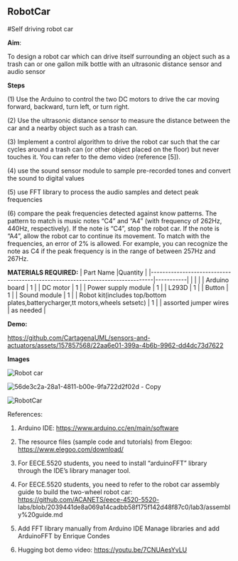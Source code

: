 ## RobotCar
#Self driving robot car


**Aim**:

To design a robot car which can drive itself surrounding an object such as a trash can or one gallon milk bottle with an ultrasonic distance sensor and audio sensor

**Steps**

(1) Use the Arduino to control the two DC motors to drive the car moving forward, backward,
turn left, or turn right.

(2) Use the ultrasonic distance sensor to measure the distance between the car and a
nearby object such as a trash can.

(3) Implement a control algorithm to drive the robot car such that the car cycles around a
trash can (or other object placed on the floor) but never touches it. You can refer to the
demo video (reference [5]).

(4) use the sound sensor module to sample pre-recorded tones and convert the sound to
digital values

(5) use FFT library to process the audio samples and detect peak frequencies

(6) compare the peak frequencies detected against know patterns. The pattern to match is
music notes “C4” and “A4” (with frequency of 262Hz, 440Hz, respectively). If the note is
“C4”, stop the robot car. If the note is “A4”, allow the robot car to continue its movement.
To match with the frequencies, an error of 2% is allowed. For example, you can
recognize the note as C4 if the peak frequency is in the range of between 257Hz and
267Hz.



**MATERIALS REQUIRED:**
| Part Name                                                                     |Quantity   |
|-------------------------------------------------------------------------------|-----------|
|                                                                               |           |
| Arduino board                                                                 | 1         |
| DC motor                                                                      | 1         |
| Power supply module                                                           | 1         |
| L293D                                                                         | 1         |
| Button                                                                        | 1         |
| Sound module                                                                  | 1         |
| Robot kit(includes top/bottom plates,batterycharger,tt motors,wheels setsetc) | 1         |
| assorted jumper wires                                                         | as needed |

**Demo:**

https://github.com/CartagenaUML/sensors-and-actuators/assets/157857568/22aa6e01-399a-4b6b-9962-dd4dc73d7622


**Images**



![Robot car](https://github.com/CartagenaUML/sensors-and-actuators/assets/157857568/a02b8b8e-38b1-45f5-814f-848c89485ddf)


![56de3c2a-28a1-4811-b00e-9fa722d2f02d - Copy](https://github.com/CartagenaUML/sensors-and-actuators/assets/157857568/bde90a2d-c796-41a1-a570-b7889441c243)

![RobotCar](https://github.com/CartagenaUML/sensors-and-actuators/assets/157857568/494b69c0-cd08-4065-8edd-5009fba3c103)

References:
1. Arduino IDE: https://www.arduino.cc/en/main/software
   
2. The resource files (sample code and tutorials) from Elegoo:
https://www.elegoo.com/download/

3. For EECE.5520 students, you need to install “arduinoFFT” library through the IDE’s library
manager tool.

4. For EECE.5520 students, you need to refer to the robot car assembly guide to build the two-wheel
robot car: https://github.com/ACANETS/eece-4520-5520-
labs/blob/2039441de8a069a14cadbb58f175f142d48f87c0/lab3/assembly%20guide.md

5. Add FFT library manually from Arduino IDE Manage libraries and add ArduinoFFT by Enrique Condes
   
6. Hugging bot demo video: https://youtu.be/7CNUAesYvLU

